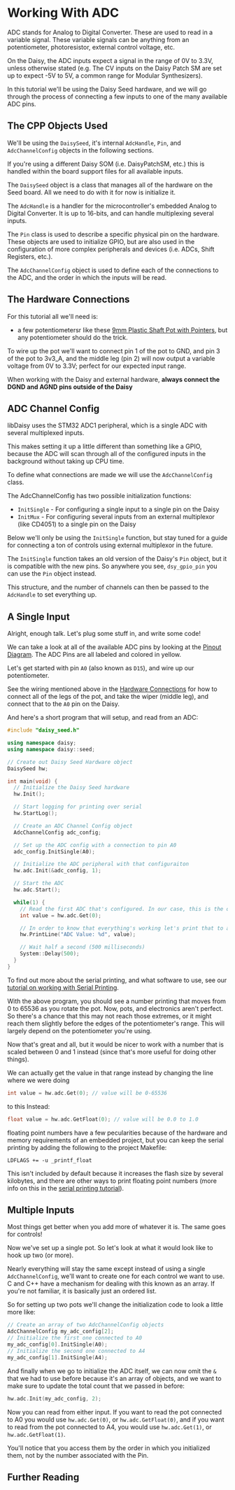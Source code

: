 # Working With ADC

ADC stands for Analog to Digital Converter. These are used to read in a variable signal. These variable signals can be anything from an potentiometer, photoresistor, external control voltage, etc.

On the Daisy, the ADC inputs expect a signal in the range of 0V to 3.3V, unless otherwise stated (e.g. The CV inputs on the Daisy Patch SM are set up to expect -5V to 5V, a common range for Modular Synthesizers).

In this tutorial we'll be using the Daisy Seed hardware, and we will go through the process of connecting a few inputs to one of the many available ADC pins.

## The CPP Objects Used

We'll be using the `DaisySeed`, it's internal `AdcHandle`, `Pin`, and `AdcChannelConfig` objects in the following sections.

If you're using a different Daisy SOM (i.e. DaisyPatchSM, etc.) this is handled within the board support files for all available inputs.

The `DaisySeed` object is a class that manages all of the hardware on the Seed board. All we need to do with it for now is initialize it.

The `AdcHandle` is a handler for the microcontroller's embedded Analog to Digital Converter. It is up to 16-bits, and can handle multiplexing several inputs.

The `Pin` class is used to describe a specific physical pin on the hardware. These objects are used to initialize GPIO, but are also used in the configuration of more complex peripherals and devices (i.e. ADCs, Shift Registers, etc.).

The `AdcChannelConfig` object is used to define each of the connections to the ADC, and the order in which the inputs will be read.

## The Hardware Connections

For this tutorial all we'll need is:

* a few potentiometersr like these [9mm Plastic Shaft Pot with Pointers](https://www.electro-smith.com/parts/trimmer), but any potentiometer should do the trick.

To wire up the pot we'll want to connect pin 1 of the pot to GND, and pin 3 of the pot to 3v3_A, and the middle leg (pin 2) will now output a variable voltage from 0V to 3.3V; perfect for our expected input range.

When working with the Daisy and external hardware, **always connect the DGND and AGND pins outside of the Daisy**

## ADC Channel Config

libDaisy uses the STM32 ADC1 peripheral, which is a single ADC with several multiplexed inputs.

This makes setting it up a little different than something like a GPIO, because the ADC will scan through all of the configured inputs in the background without taking up CPU time.

To define what connections are made we will use the `AdcChannelConfig` class.

The AdcChannelConfig has two possible initialization functions:

* `InitSingle` - For configuring a single input to a single pin on the Daisy
* `InitMux` - For configuring several inputs from an external multiplexor (like CD4051) to a single pin on the Daisy

Below we'll only be using the `InitSingle` function, but stay tuned for a guide for connecting a ton of controls using external multiplexor in the future.

The `InitSingle` function takes an old version of the Daisy's `Pin` object, but it is compatible with the new pins. So anywhere you see, `dsy_gpio_pin` you can use the `Pin` object instead.

This structure, and the number of channels can then be passed to the `AdcHandle` to set everything up.

## A Single Input

Alright, enough talk. Let's plug some stuff in, and write some code!

We can take a look at all of the available ADC pins by looking at the [Pinout Diagram](https://github.com/electro-smith/DaisyWiki/wiki/2.-Daisy-Seed-Pinout). The ADC Pins are all labeled and colored in yellow.

Let's get started with pin `A0` (also known as `D15`), and wire up our potentiometer.

See the wiring mentioned above in the [Hardware Connections](#The-Hardware-Connections) for how to connect all of the legs of the pot, and take the wiper (middle leg), and connect that to the `A0` pin on the Daisy.

And here's a short program that will setup, and read from an ADC:

```cpp
#include "daisy_seed.h"

using namespace daisy;
using namespace daisy::seed;

// Create out Daisy Seed Hardware object
DaisySeed hw;

int main(void) {
  // Initialize the Daisy Seed hardware
  hw.Init();

  // Start logging for printing over serial
  hw.StartLog();

  // Create an ADC Channel Config object
  AdcChannelConfig adc_config;

  // Set up the ADC config with a connection to pin A0
  adc_config.InitSingle(A0);

  // Initialize the ADC peripheral with that configuraiton
  hw.adc.Init(&adc_config, 1);

  // Start the ADC
  hw.adc.Start();

  while(1) {
    // Read the first ADC that's configured. In our case, this is the only input.
    int value = hw.adc.Get(0);

    // In order to know that everything's working let's print that to a serial console:
    hw.PrintLine("ADC Value: %d", value);

    // Wait half a second (500 milliseconds)
    System::Delay(500);
  }
}
```

To find out more about the serial printing, and what software to use, see our [tutorial on working with Serial Printing]().

With the above program, you should see a number printing that moves from 0 to 65536 as you rotate the pot. Now, pots, and electronics aren't perfect.
So there's a chance that this may not reach those extremes, or it might reach them slightly before the edges of the potentiometer's range.
This will largely depend on the potentiometer you're using.

Now that's great and all, but it would be nicer to work with a number that is scaled between 0 and 1 instead (since that's more useful for doing other things).

We can actually get the value in that range instead by changing the line where we were doing 

```cpp 
int value = hw.adc.Get(0); // value will be 0-65536
```

to this Instead:

```cpp
float value = hw.adc.GetFloat(0); // value will be 0.0 to 1.0
```

floating point numbers have a few pecularities because of the hardware and memory requirements of an embedded project, but you can keep the serial printing by adding the following to the project Makefile:

```make
LDFLAGS += -u _printf_float
```

This isn't included by default because it increases the flash size by several kilobytes, and there are other ways to print floating point numbers (more info on this in the [serial printing tutorial](tutorial)).

## Multiple Inputs

Most things get better when you add more of whatever it is. The same goes for controls!

Now we've set up a single pot. So let's look at what it would look like to hook up two (or more).

Nearly everything will stay the same except instead of using a single `AdcChannelConfig`, we'll want to create one for each control we want to use. C and C++ have a mechanism for dealing with this known as an array. If you're not familiar, it is basically just an ordered list.

So for setting up two pots we'll change the initialization code to look a little more like:

```cpp
// Create an array of two AdcChannelConfig objects
AdcChannelConfig my_adc_config[2];
// Initialize the first one connected to A0
my_adc_config[0].InitSingle(A0);
// Initialize the second one connected to A4
my_adc_config[1].InitSingle(A4);
```

And finally when we go to initialize the ADC itself, we can now omit the `&` that we had to use before because it's an array of objects, and we want to make sure to update the total count that we passed in before:

```cpp
hw.adc.Init(my_adc_config, 2);
```

Now you can read from either input. If you want to read the pot connected to A0 you would use `hw.adc.Get(0)`, or `hw.adc.GetFloat(0)`, and if you want to read from the pot connected to A4, you would use `hw.adc.Get(1)`, or `hw.adc.GetFloat(1)`.

You'll notice that you access them by the order in which you initialized them, not by the number associated with the Pin.

## Further Reading

